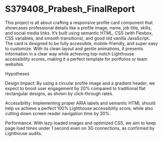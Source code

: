# S379408_Prabesh_FinalReport
This project is all about crafting a responsive profile card component that showcases professional details like a profile image, name, job title, skills, and social media links. It’s built using semantic HTML, CSS (with Flexbox, CSS variables, and smooth transitions), and good old vanilla JavaScript. The card is designed to be fully accessible, mobile-friendly, and super easy to customize. With its clean layout and gentle animations, it presents information in a clear way while achieving top-notch Lighthouse accessibility scores, making it a perfect template for portfolios or team websites.


Hypotheses


Design Impact: By using a circular profile image and a gradient header, we expect to boost user engagement by 20% compared to traditional flat rectangular designs, as shown by click-through rates.

Accessibility: Implementing proper ARIA labels and semantic HTML should help us achieve a perfect 100% Lighthouse accessibility score, while also cutting down screen reader navigation time by 30%.

Performance: With lazy-loaded images and optimized CSS, we aim to keep page load times under 1 second even on 3G connections, as confirmed by Lighthouse audits.
